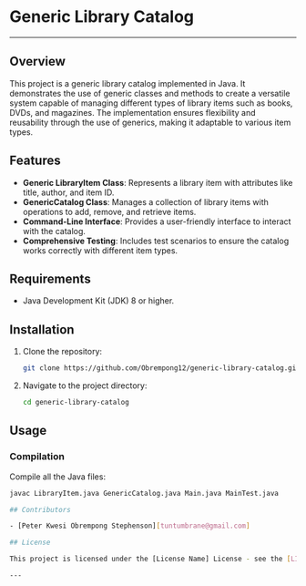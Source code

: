 # Generic Library Catalog
---
## Overview

This project is a generic library catalog implemented in Java. It demonstrates the use of generic classes and methods to create a versatile system capable of managing different types of library items such as books, DVDs, and magazines. The implementation ensures flexibility and reusability through the use of generics, making it adaptable to various item types.

## Features

- **Generic LibraryItem Class**: Represents a library item with attributes like title, author, and item ID.
- **GenericCatalog Class**: Manages a collection of library items with operations to add, remove, and retrieve items.
- **Command-Line Interface**: Provides a user-friendly interface to interact with the catalog.
- **Comprehensive Testing**: Includes test scenarios to ensure the catalog works correctly with different item types.

## Requirements

- Java Development Kit (JDK) 8 or higher.

## Installation

1. Clone the repository:
    ```sh
    git clone https://github.com/Obrempong12/generic-library-catalog.git
    ```
2. Navigate to the project directory:
    ```sh
    cd generic-library-catalog
    ```

## Usage

### Compilation

Compile all the Java files:

```sh
javac LibraryItem.java GenericCatalog.java Main.java MainTest.java

## Contributors

- [Peter Kwesi Obrempong Stephenson][tuntumbrane@gmail.com]

## License

This project is licensed under the [License Name] License - see the [LICENSE](LICENSE) file for details.

---
